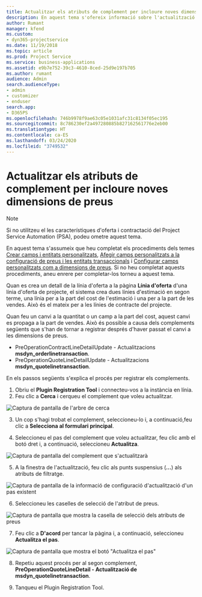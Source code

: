 ```yaml
---
title: Actualitzar els atributs de complement per incloure noves dimensions de preus
description: En aquest tema s'ofereix informació sobre l'actualització d'atributs de complement per a les dimensions de preus.
author: Rumant
manager: kfend
ms.custom:
- dyn365-projectservice
ms.date: 11/19/2018
ms.topic: article
ms.prod: Project Service
ms.service: business-applications
ms.assetid: e9b7e752-39c3-4610-8ced-25d9e197b705
ms.author: rumant
audience: Admin
search.audienceType:
- admin
- customizer
- enduser
search.app:
- D365PS
ms.openlocfilehash: 746b9978f9ae63c05e1031afc31c8134f05ec195
ms.sourcegitcommit: 8c786230ef2a497280885b827162561776e2eb00
ms.translationtype: HT
ms.contentlocale: ca-ES
ms.lasthandoff: 03/24/2020
ms.locfileid: "3749532"
---
```

# <a name="update-plug-in-attributes-to-include-new-pricing-dimensions"></a>Actualitzar els atributs de complement per incloure noves dimensions de preus

> [!NOTE]
> Si no utilitzeu el les característiques d'oferta i contractació del Project Service Automation (PSA), podeu ometre aquest tema.

En aquest tema s'assumeix que heu completat els procediments dels temes [Crear camps i entitats personalitzats](create-custom-fields-entities.md), [Afegir camps personalitzats a la configuració de preus i les entitats transaccionals](field-references.md) i [Configurar camps personalitzats com a dimensions de preus](set-up-pricing-dimensions.md). Si no heu completat aquests procediments, aneu enrere per completar-los torneu a aquest tema.

Quan es crea un detall de la línia d'oferta a la pàgina **Línia d'oferta** d'una línia d'oferta de projecte, el sistema crea dues línies d'estimació en segon terme, una línia per a la part del cost de l'estimació i una per a la part de les vendes. Això és el mateix per a les línies de contracte del projecte.

Quan feu un canvi a la quantitat o un camp a la part del cost, aquest canvi es propaga a la part de vendes. Això és possible a causa dels complements següents que s'han de tornar a registrar després d'haver passat el canvi a les dimensions de preus.

- PreOperationContractLineDetailUpdate - Actualitzacions **msdyn_orderlinetransaction**.
- PreOperationQuoteLineDetailUpdate - Actualitzacions **msdyn_quotelinetransaction**.

En els passos següents s'explica el procés per registrar els complements.

1. Obriu el **Plugin Registration Tool** i connecteu-vos a la instància en línia.
2. Feu clic a **Cerca** i cerqueu el complement que voleu actualitzar.

 ![Captura de pantalla de l'arbre de cerca](media/PRT-1.png)

3. Un cop s'hagi trobat el complement, seleccioneu-lo i, a continuació,feu clic a **Selecciona al formulari principal**.

4. Seleccioneu el pas del complement que voleu actualitzar, feu clic amb el botó dret i, a continuació, seleccioneu **Actualitza**.

 ![Captura de pantalla del complement que s'actualitzarà](media/PRT-2.png)
 
5. A la finestra de l'actualització, feu clic als punts suspensius (**...**) als atributs de filtratge.

 ![Captura de pantalla de la informació de configuració d'actualització d'un pas existent](media/PRT-3.png)
 
6. Seleccioneu les caselles de selecció de l'atribut de preus.

 ![Captura de pantalla que mostra la casella de selecció dels atributs de preus](media/PRT-4.png)

7. Feu clic a **D'acord** per tancar la pàgina i, a continuació, seleccioneu **Actualitza el pas**.

 ![Captura de pantalla que mostra el botó "Actualitza el pas"](media/PRT-5.png)
 
8. Repetiu aquest procés per al segon complement, **PreOperationQuoteLineDetail - Actualització de msdyn_quotelinetransaction**.

9. Tanqueu el Plugin Registration Tool.

